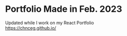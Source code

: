 # Portfolio Made in Feb. 2023
Updated while I work on my React Portfolio \
https://chnceg.github.io/

